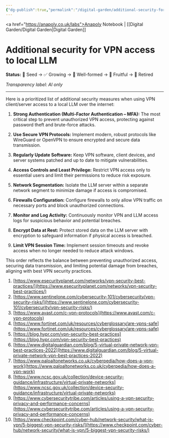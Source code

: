 ```yaml
---
{"dg-publish":true,"permalink":"/digital-garden/additional-security-for-vpn-client-server-access-to-local-llm-1/","tags":["#molecule"],"created":"2025-08-24T16:22:02.105+01:00","updated":"2025-08-25T08:31:47.820+01:00"}
---
```


<a href="https://anapoly.co.uk/labs">Anapoly Notebook</a> | [[Digital Garden/Digital Garden\|Digital Garden]] 

# Additional security for VPN access to local LLM

**Status:** 🔸 Seed → ✅ Growing → 🔸 Well-formed → 🔸 Fruitful → 🔸 Retired

*Transparency label: AI only*

---

Here is a prioritized list of additional security measures when using VPN client/server access to a local LLM over the internet:

1. **Strong Authentication (Multi-Factor Authentication – MFA):** The most critical step to prevent unauthorized VPN access, protecting against password theft and brute-force attacks.
    
2. **Use Secure VPN Protocols:** Implement modern, robust protocols like WireGuard or OpenVPN to ensure encrypted and secure data transmission.
    
3. **Regularly Update Software:** Keep VPN software, client devices, and server systems patched and up to date to mitigate vulnerabilities.
    
4. **Access Controls and Least Privilege:** Restrict VPN access only to essential users and limit their permissions to reduce risk exposure.
    
5. **Network Segmentation:** Isolate the LLM server within a separate network segment to minimize damage if access is compromised.
    
6. **Firewalls Configuration:** Configure firewalls to only allow VPN traffic on necessary ports and block unauthorized connections.
    
7. **Monitor and Log Activity:** Continuously monitor VPN and LLM access logs for suspicious behavior and potential breaches.
    
8. **Encrypt Data at Rest:** Protect stored data on the LLM server with encryption to safeguard information if physical access is breached.
    
9. **Limit VPN Session Time:** Implement session timeouts and revoke access when no longer needed to reduce attack windows.
    

This order reflects the balance between preventing unauthorized access, securing data transmission, and limiting potential damage from breaches, aligning with best VPN security practices.

1. [https://www.esecurityplanet.com/networks/vpn-security-best-practices/](https://www.esecurityplanet.com/networks/vpn-security-best-practices/)
2. [https://www.sentinelone.com/cybersecurity-101/cybersecurity/vpn-security-risks/](https://www.sentinelone.com/cybersecurity-101/cybersecurity/vpn-security-risks/)
3. [https://www.avast.com/c-vpn-protocols](https://www.avast.com/c-vpn-protocols)
4. [https://www.fortinet.com/uk/resources/cyberglossary/are-vpns-safe](https://www.fortinet.com/uk/resources/cyberglossary/are-vpns-safe)
5. [https://blog.hypr.com/vpn-security-best-practices](https://blog.hypr.com/vpn-security-best-practices)
6. [https://www.digitalguardian.com/blog/5-virtual-private-network-vpn-best-practices-2022](https://www.digitalguardian.com/blog/5-virtual-private-network-vpn-best-practices-2022)
7. [https://www.paloaltonetworks.co.uk/cyberpedia/how-does-a-vpn-work](https://www.paloaltonetworks.co.uk/cyberpedia/how-does-a-vpn-work)
8. [https://www.ncsc.gov.uk/collection/device-security-guidance/infrastructure/virtual-private-networks](https://www.ncsc.gov.uk/collection/device-security-guidance/infrastructure/virtual-private-networks)
9. [https://www.cybersecuritytribe.com/articles/using-a-vpn-security-privacy-and-performance-concerns](https://www.cybersecuritytribe.com/articles/using-a-vpn-security-privacy-and-performance-concerns)
10. [https://www.checkpoint.com/cyber-hub/network-security/what-is-vpn/5-biggest-vpn-security-risks/](https://www.checkpoint.com/cyber-hub/network-security/what-is-vpn/5-biggest-vpn-security-risks/)